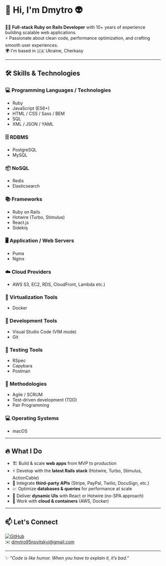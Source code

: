 # 👋 Hi, I'm Dmytro 👽 

🧑‍💻 **Full-stack Ruby on Rails Developer** with 10+ years of experience building scalable web applications.  
⚡ Passionate about clean code, performance optimization, and crafting smooth user experiences.  
🌍 I'm based in 🇺🇦 Ukraine, Cherkasy

---

## 🛠 Skills & Technologies  

### 💻 Programming Languages / Technologies  
- Ruby  
- JavaScript (ES6+)  
- HTML / CSS / Sass / BEM
- SQL  
- XML / JSON / YAML  

### 🗄️ RDBMS  
- PostgreSQL  
- MySQL  

### 📦 NoSQL  
- Redis  
- Elasticsearch  

### 📚 Frameworks  
- Ruby on Rails
- Hotwire (Turbo, Stimulus)
- React.js  
- Sidekiq  

### 🖥️ Application / Web Servers  
- Puma  
- Nginx  

### ☁️ Cloud Providers  
- AWS S3, EC2, RDS, CloudFront, Lambda etc.)  

### 🐳 Virtualization Tools  
- Docker  

### 🔧 Development Tools  
- Visual Studio Code (VIM mode) 
- Git

### 🧪 Testing Tools  
- RSpec  
- Capybara  
- Postman  

### 🚀 Methodologies  
- Agile / SCRUM  
- Test-driven development (TDD)  
- Pair Programming  

### 💻 Operating Systems  
- macOS 

---

## 🔥 What I Do  

- 🏗️ Build & scale **web apps** from MVP to production  
- ⚡ Develop with the **latest Rails stack** (Hotwire, Turbo, Stimulus, ActionCable)  
- 🔌 Integrate **third-party APIs** (Stripe, PayPal, Twilio, DocuSign, etc.)  
- 📈 Optimize **databases & queries** for performance at scale  
- 🎨 Deliver **dynamic UIs** with React or Hotwire (no-SPA approach)  
- 🐳 Work with **cloud & containers** (AWS, Docker)   

---

## 📫 Let's Connect  

[![GitHub](https://img.shields.io/badge/GitHub-black?logo=github&logoColor=white)](https://github.com/NovitskyiDA)  
✉️ dmytro95novitskyi@gmail.com  

---

✨ _"Code is like humor. When you have to explain it, it’s bad."_ 
